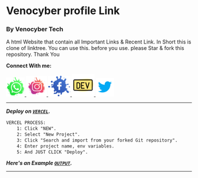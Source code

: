 # Venocyber profile Link
### By Venocyber Tech ###
A html Website that contain all Important Links &amp; Recent Link. In Short this is clone of linktree. You can use this. before you use. please Star &amp; fork this repository. Thank You 


<p> <b>Connect With me:</b></p>
<p>
<a href="https://wa.me/message/MZ7PT2QZ3TNSC1"> <img src="https://raw.githubusercontent.com/shizothetechie/database/main/icon/WhatsApp.png" width="10%"> </a><a href="https://Instagram.com/venocyber"> <img src="https://raw.githubusercontent.com/shizothetechie/database/main/icon/Instagram2.png" width="11%"> </a><a href="https://www.facebook.com/profile.php?id=61550895162362&mibextid=ZbWKwL"> <img src="https://raw.githubusercontent.com/shizothetechie/database/main/icon/Facebook.png" width="12%"> </a><a href="https://dev.to/kingjux"> <img src="https://raw.githubusercontent.com/shizothetechie/database/main/icon/devto.png" width="12%"> </a><a href="https://x.com/venocyber?s=09"> <img src="https://raw.githubusercontent.com/shizothetechie/database/main/icon/twitter.png" width="10%"> </a>
</p>


---

***Deploy on [`VERCEL`](https://vercel.com/login).***

```
VERCEL PROCESS:
    1: Click "NEW".
    2: Select "New Project".
    3: Click "Search and import from your forked Git repository".
    4: Enter project name, env variables.
    5: And JUST CLICK "Deploy". 
```
***Here's an Example [`OUTPUT`](https://venocyber-profile-link.vercel.app/).***

---
